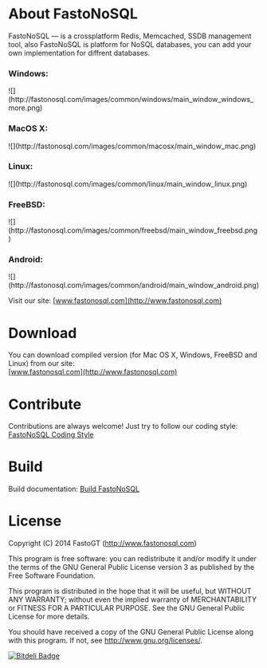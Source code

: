 About FastoNoSQL
===============

FastoNoSQL &mdash; is a crossplatform Redis, Memcached, SSDB management tool, also FastoNoSQL is platform for NoSQL databases, you can add your own implementation for diffrent databases. <br />

<h3>Windows:</h3>
![](http://fastonosql.com/images/common/windows/main_window_windows_more.png)
<h3>MacOS X:</h3>
![](http://fastonosql.com/images/common/macosx/main_window_mac.png)
<h3>Linux:</h3>
![](http://fastonosql.com/images/common/linux/main_window_linux.png)
<h3>FreeBSD:</h3>
![](http://fastonosql.com/images/common/freebsd/main_window_freebsd.png)
<h3>Android:</h3>
![](http://fastonosql.com/images/common/android/main_window_android.png)

Visit our site: [www.fastonosql.com](http://www.fastonosql.com)

Download
========

You can download compiled version (for Mac OS X, Windows, FreeBSD and Linux) from our site:<br />
[www.fastonosql.com](http://www.fastonosql.com)

<!-- https://www.dropbox.com/sh/u0s0i8e4m0a8i9f/oxtqKHPUZ8 -->

Contribute
==========
Contributions are always welcome! Just try to follow our coding style: [FastoNoSQL Coding Style](https://github.com/fasto/fastonosql/wiki/Coding-Style)

Build
=====

Build documentation: [Build FastoNoSQL](https://github.com/fasto/fastonosql/wiki/Build)

License
=======

Copyright (C) 2014 FastoGT (http://www.fastonosql.com)

This program is free software: you can redistribute it and/or modify
it under the terms of the GNU General Public License version 3 as 
published by the Free Software Foundation.

This program is distributed in the hope that it will be useful,
but WITHOUT ANY WARRANTY; without even the implied warranty of
MERCHANTABILITY or FITNESS FOR A PARTICULAR PURPOSE.  See the
GNU General Public License for more details.

You should have received a copy of the GNU General Public License
along with this program. If not, see <http://www.gnu.org/licenses/>.

<!-- 

Outdated build documentation:<br />
[Building FastoNoSQL and Dependencies (for Linux and Mac OS X)]
(https://github.com/fasto/fastonosql/wiki/Building-FastoNoSQL-and-Dependencies-(for-Linux-and-Mac-OS-X\))




You are lucky enough, if prebuild libraries (that are in `libs` folder) are 
already available and match your OS/Compiler. For most of you it's not &mdash; 
you need to build FastoNoSQL dependencies, before building FastoNoSQL itself.

Here is a detailed instructions on building FastoNoSQL dependencies for Linux and/or Mac OS X:<br />
[Building FastoNoSQL and Dependencies (for Linux and Mac OS X)]
(https://github.com/fasto/fastonosql/wiki/Building-FastoNoSQL-and-Dependencies-(for-Linux-and-Mac-OS-X\))



Windows
-------

The following steps assume that all dependencies already compiled.

Prerequisites:

* Qt should be compiled with VC2010. Tested with Qt 5.1
* Your PATH variable should have Qt bin folder
* Visual Studio 2010 should be installed and VC should be in this location: %ProgramFiles%\Microsoft Visual Studio 10.0\VC. Otherwise you need to modify VISUALC_PATH in build script.

Compiling:

    > cd build
    > build.bat

Executable will be placed to: target/debug/app/out



Linux and OS X
---------------

The following steps assume that all dependencies already compiled.

Prerequisites:

* Qt should be installed. Tested with Qt 4.8
* Your PATH variable should have Qt bin folder

Compiling:

    $ cd build
    $ chmod u+x build.sh
    $ ./build.sh

Executable will be placed to: target/debug/app/out

-->

[![Bitdeli Badge](https://d2weczhvl823v0.cloudfront.net/fastogt/fastonosql/trend.png)](https://bitdeli.com/free "Bitdeli Badge")

